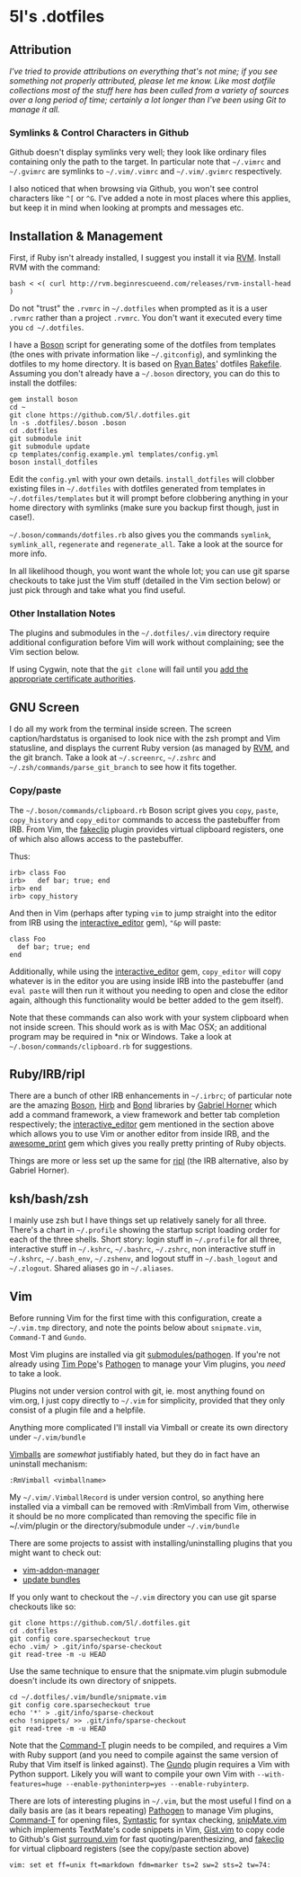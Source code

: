# 5l's .dotfiles

## Attribution

*I've tried to provide attributions on everything that's not mine; if you see
something not properly attributed, please let me know. Like most dotfile
collections most of the stuff here has been culled from a variety of sources
over a long period of time; certainly a lot longer than I've been using Git to
manage it all.*

### Symlinks & Control Characters in Github

Github doesn't display symlinks very well; they look like ordinary files
containing only the path to the target. In particular note that `~/.vimrc` and
`~/.gvimrc` are symlinks to `~/.vim/.vimrc` and `~/.vim/.gvimrc` respectively.

I also noticed that when browsing via Github, you won't see control characters
like `^[` or `^G`. I've added a note in most places where this applies, but
keep it in mind when looking at prompts and messages etc.

## Installation & Management

First, if Ruby isn't already installed, I suggest you install it via
[RVM](http://rvm.beginrescueend.com/). Install RVM with the command:

    bash < <( curl http://rvm.beginrescueend.com/releases/rvm-install-head )

Do not "trust" the `.rvmrc` in `~/.dotfiles` when prompted as it is a user
`.rvmrc` rather than a project `.rvmrc`. You don't want it executed every time
you `cd ~/.dotfiles`.

I have a [Boson](http://tagaholic.me/boson/) script for generating some of the
dotfiles from templates (the ones with private information like `~/.gitconfig`),
and symlinking the dotfiles to my home directory. It is based on [Ryan
Bates](http://railscasts.com/)' dotfiles
[Rakefile](https://github.com/ryanb/dotfiles/blob/master/Rakefile). Assuming you
don't already have a `~/.boson` directory, you can do this to install the
dotfiles:

    gem install boson
    cd ~
    git clone https://github.com/5l/.dotfiles.git
    ln -s .dotfiles/.boson .boson
    cd .dotfiles
    git submodule init
    git submodule update
    cp templates/config.example.yml templates/config.yml
    boson install_dotfiles

Edit the `config.yml` with your own details. `install_dotfiles` will
clobber existing files in `~/.dotfiles` with dotfiles generated from
templates in `~/.dotfiles/templates` but it will prompt before clobbering
anything in your home directory with symlinks (make sure you backup first
though, just in case!).

`~/.boson/commands/dotfiles.rb` also gives you the commands `symlink`,
`symlink_all`, `regenerate` and `regenerate_all`. Take a look at the
source for more info.

In all likelihood though, you wont want the whole lot; you can use git sparse
checkouts to take just the Vim stuff (detailed in the Vim section below) or
just pick through and take what you find useful.

### Other Installation Notes

The plugins and submodules in the `~/.dotfiles/.vim` directory require
additional configuration before Vim will work without complaining; see the Vim
section below.

If using Cygwin, note that the `git clone` will fail until you [add the
appropriate certificate
authorities](http://support.github.com/discussions/repos/4770-git-clone-from-https-fails-using-cygwin).

## GNU Screen

I do all my work from the terminal inside screen. The screen
caption/hardstatus is organised to look nice with the zsh prompt and Vim
statusline, and displays the current Ruby version (as managed by
[RVM](http://rvm.beginrescueend.com/), and the git branch. Take a look at
`~/.screenrc`, `~/.zshrc` and `~/.zsh/commands/parse_git_branch` to see
how it fits together.

### Copy/paste

The `~/.boson/commands/clipboard.rb` Boson script gives you `copy`, `paste`,
`copy_history` and `copy_editor` commands to access the pastebuffer from IRB.
From Vim, the [fakeclip](http://www.vim.org/scripts/script.php?script_id=2098)
plugin provides virtual clipboard registers, one of which also allows access to
the pastebuffer.

Thus:

    irb> class Foo
    irb>   def bar; true; end
    irb> end
    irb> copy_history

And then in Vim (perhaps after typing `vim` to jump straight into the
editor from IRB using the
[interactive_editor](https://github.com/jberkel/interactive_editor) gem),
 `"&p` will paste:

    class Foo
      def bar; true; end
    end

Additionally, while using the
[interactive_editor](https://github.com/jberkel/interactive_editor) gem,
`copy_editor` will copy whatever is in the editor you are using inside IRB into
the pastebuffer (and `eval paste` will then run it without you needing to open
and close the editor again, although this functionality would be better added
to the gem itself).

Note that these commands can also work with your system clipboard when not
inside screen. This should work as is with Mac OSX; an additional program may be
required in \*nix or Windows. Take a look at `~/.boson/commands/clipboard.rb`
for suggestions.

## Ruby/IRB/ripl

There are a bunch of other IRB enhancements in `~/.irbrc`; of particular note
are the amazing [Boson](http://tagaholic.me/boson/),
[Hirb](http://tagaholic.me/hirb/) and [Bond](http://tagaholic.me/bond/)
libraries by [Gabriel Horner](http://tagaholic.me) which add a command
framework, a view framework and better tab completion respectively; the
[interactive_editor](https://github.com/jberkel/interactive_editor) gem
mentioned in the section above which allows you to use Vim or another editor
from inside IRB, and the
[awesome_print](https://github.com/michaeldv/awesome_print) gem which gives you
really pretty printing of Ruby objects.

Things are more or less set up the same for
[ripl](https://github.com/cldwalker/ripl) (the IRB alternative, also by Gabriel
Horner).

## ksh/bash/zsh

I mainly use zsh but I have things set up relatively sanely for all three.
There's a chart in `~/.profile` showing the startup script loading order for
each of the three shells. Short story: login stuff in `~/.profile` for all
three, interactive stuff in `~/.kshrc`, `~/.bashrc`, `~/.zshrc`, non
interactive stuff in `~/.kshrc`, `~/.bash_env`, `~/.zshenv`, and logout
stuff in `~/.bash_logout` and `~/.zlogout`. Shared aliases go in
`~/.aliases`.

## Vim

Before running Vim for the first time with this configuration, create a
`~/.vim.tmp` directory, and note the points below about `snipmate.vim`,
`Command-T` and `Gundo`.

Most Vim plugins are installed via git
[submodules/pathogen](http://vimcasts.org/episodes/synchronizing-plugins-with-git-submodules-and-pathogen/).
If you're not already using [Tim Pope](http://tpo.pe/)'s
[Pathogen](http://www.vim.org/scripts/script.php?script_id=2332) to manage
your Vim plugins, you _need_ to take a look.

Plugins not under version control with git, ie. most anything found on
vim.org, I just copy directly to `~/.vim` for simplicity, provided that they
only consist of a plugin file and a helpfile.

Anything more complicated I'll install via Vimball or create its own
directory under `~/.vim/bundle`

[Vimballs](http://www.vim.org/scripts/script.php?script_id=1502)
 are _somewhat_ justifiably hated, but they do in fact have an
uninstall mechanism:

    :RmVimball <vimballname>

My `~/.vim/.VimballRecord` is under version control, so anything here
installed via a vimball can be removed with :RmVimball from Vim, otherwise
it should be no more complicated than removing the specific file in
~/.vim/plugin or the directory/submodule under `~/.vim/bundle`

There are some projects to assist with installing/uninstalling plugins
that you might want to check out:

- [vim-addon-manager](http://www.vim.org/scripts/script.php?script_id=2905)
- [update bundles](http://tammersaleh.com/posts/the-modern-vim-config-with-pathogen)

If you only want to checkout the `~/.vim` directory you can use git sparse
checkouts like so:

    git clone https://github.com/5l/.dotfiles.git
    cd .dotfiles
    git config core.sparsecheckout true
    echo .vim/ > .git/info/sparse-checkout
    git read-tree -m -u HEAD

Use the same technique to ensure that the snipmate.vim plugin submodule
doesn't include its own directory of snippets.

    cd ~/.dotfiles/.vim/bundle/snipmate.vim
    git config core.sparsecheckout true
    echo '*' > .git/info/sparse-checkout
    echo !snippets/ >> .git/info/sparse-checkout
    git read-tree -m -u HEAD

Note that the [Command-T](http://www.vim.org/scripts/script.php?script_id=3025)
plugin needs to be compiled, and requires a Vim with Ruby support (and you need
to compile against the same version of Ruby that Vim itself is linked against).
The [Gundo](http://sjl.bitbucket.org/gundo.vim/) plugin requires a Vim with
Python support. Likely you will want to compile your own Vim with
`--with-features=huge --enable-pythoninterp=yes --enable-rubyinterp`.

There are lots of interesting plugins in `~/.vim`, but the most useful I
find on a daily basis are (as it bears repeating)
[Pathogen](http://www.vim.org/scripts/script.php?script_id=2332)
to manage Vim plugins,
[Command-T](http://www.vim.org/scripts/script.php?script_id=3025)
for opening files,
[Syntastic](http://www.vim.org/scripts/script.php?script_id=2736)
for syntax checking,
[snipMate.vim](http://www.vim.org/scripts/script.php?script_id=2540)
which implements TextMate's code snippets in Vim,
[Gist.vim](http://www.vim.org/scripts/script.php?script_id=2423)
to copy code to Github's Gist
[surround.vim](http://www.vim.org/scripts/script.php?script_id=1697)
for fast quoting/parenthesizing, and
[fakeclip](http://www.vim.org/scripts/script.php?script_id=2098)
for virtual clipboard registers (see the copy/paste section above)

`vim: set et ff=unix ft=markdown fdm=marker ts=2 sw=2 sts=2 tw=74:`
